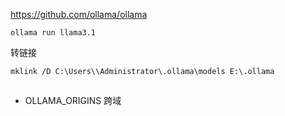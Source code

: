 https://github.com/ollama/ollama

```shell
ollama run llama3.1
```
转链接
```shell
mklink /D C:\Users\\Administrator\.ollama\models E:\.ollama
```

##

- OLLAMA_ORIGINS
跨域
